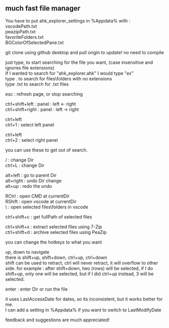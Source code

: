 ## much fast file manager

You have to put ahk_explorer_settings in %Appdata% with :\
vscodePath.txt\
peazipPath.txt\
favoriteFolders.txt\
BGColorOfSelectedPane.txt

git clone using github desktop and pull origin to update! no need to compile

just type, to start searching for the file you want, (case insensitive and ignores file extensions)\
If I wanted to search for "ahk_explorer.ahk" I would type "ex"\
type . to search for files\folders with no extensions\
type .txt to search for .txt files

esc : refresh page, or stop searching

ctrl+shift+left : panel : left <- right\
ctrl+shift+right : panel : left -> right

ctrl+left\
ctrl+1 : select left panel

ctrl+left\
ctrl+2 : select right panel

you can use these to get out of search.

/ : change Dir\
ctrl+L : change Dir

alt+left : go to parent Dir\
alt+right : undo Dir change\
alt+up : redo the undo

RCtrl : open CMD at currentDir\
RShift : open vscode at currentDir\
\ : open selected files\folders in vscode

ctrl+shift+c : get fullPath of selected files

ctrl+shift+x : extract selected files using 
7-Zip\
ctrl+shift+d : archive selected files using PeaZip

you can change the hotkeys to what you want

up, down to navigate\
there is shift+up, shift+down, ctrl+up, ctrl+down\
shift can be used to retract, ctrl will never retract, it will overflow to other side. for example : after shift+down, two (rows) will be selected, if I do shift+up, only one will be selected, but if I did ctrl+up instead, 3 will be selected.

enter : enter Dir or run the file

it uses LastAccessDate for dates, so its inconsistent, but it works better for me.\
I can add a setting in %Appdata% if you want to switch to LastModifyDate

feedback and suggestions are much appreciated!